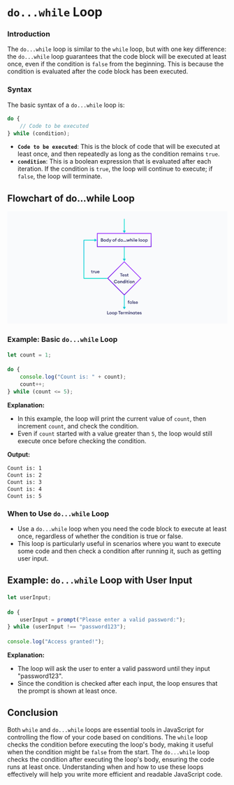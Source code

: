 # `do...while` Loop

### Introduction

The `do...while` loop is similar to the `while` loop, but with one key difference: the `do...while` loop guarantees that the code block will be executed at least once, even if the condition is `false` from the beginning. This is because the condition is evaluated after the code block has been executed.

### Syntax

The basic syntax of a `do...while` loop is:

```javascript
do {
    // Code to be executed
} while (condition);
```

- **`Code to be executed`**: This is the block of code that will be executed at least once, and then repeatedly as long as the condition remains `true`.
- **`condition`**: This is a boolean expression that is evaluated after each iteration. If the condition is `true`, the loop will continue to execute; if `false`, the loop will terminate.

## Flowchart of do...while Loop

<img src="./images/do...while loop.PNG">

### Example: Basic `do...while` Loop

```javascript
let count = 1;

do {
    console.log("Count is: " + count);
    count++;
} while (count <= 5);
```

**Explanation:**

- In this example, the loop will print the current value of `count`, then increment `count`, and check the condition.
- Even if `count` started with a value greater than `5`, the loop would still execute once before checking the condition.

**Output:**

```
Count is: 1
Count is: 2
Count is: 3
Count is: 4
Count is: 5
```

### When to Use `do...while` Loop

- Use a `do...while` loop when you need the code block to execute at least once, regardless of whether the condition is true or false.
- This loop is particularly useful in scenarios where you want to execute some code and then check a condition after running it, such as getting user input.

## Example: `do...while` Loop with User Input

```javascript
let userInput;

do {
    userInput = prompt("Please enter a valid password:");
} while (userInput !== "password123");

console.log("Access granted!");
```

**Explanation:**

- The loop will ask the user to enter a valid password until they input "password123".
- Since the condition is checked after each input, the loop ensures that the prompt is shown at least once.

## Conclusion

Both `while` and `do...while` loops are essential tools in JavaScript for controlling the flow of your code based on conditions. The `while` loop checks the condition before executing the loop's body, making it useful when the condition might be `false` from the start. The `do...while` loop checks the condition after executing the loop's body, ensuring the code runs at least once. Understanding when and how to use these loops effectively will help you write more efficient and readable JavaScript code.


